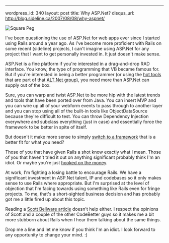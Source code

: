 --- 
wordpress_id: 340
layout: post
title: Why ASP.Net?
disqus_url: http://blog.sideline.ca/2007/08/08/why-aspnet/

<img src='http://www.sideline.ca/images/articles/square_peg.jpg' alt='Square Peg' class='left' />

<p>I've been questioning the use of ASP.Net for web apps ever since I started using Rails around a year ago.  As I've become more proficient with Rails on some recent (sideline) projects, I can't imagine using ASP.Net for any project that I want to get personally invested in.  It just doesn't make sense.</p>

<p>ASP.Net is a fine platform if you're interested in a drag-and-drop RAD interface.  You know, the type of programming that VB became famous for.  But if you're interested in being a better programmer (or using the <a href="http://weblogs.asp.net/rosherove/archive/2007/06/04/alt-net-alternative-tools-and-approaches-to-mainstream-net.aspx">hot tools</a> that are part of that <a href="http://laribee.com/blog/2007/04/10/altnet/">ALT.Net group</a>), you need more than ASP.Net can supply out of the box.</p>

<p>Sure, you can warp and twist ASP.Net to be more hip with the latest trends and tools that have been ported over from Java.  You can insert MVP and you can wire up all of your webform events to pass through to another layer and you can stop using all of the built-in tools like ObjectDataSource because they're difficult to test.  You can throw Dependency Injection everywhere and subclass everything (just in case) and essentially force the framework to be better in spite of itself.</p>

<p>But doesn't it make more sense to simply <a href="http://dotavery.com/blog/archive/2007/07/27/106320.aspx">switch to a framework</a> that is a better fit for what you need?</p>

<p>Those of you that have given Rails a shot know exactly what I mean.  Those of you that haven't tried it out on anything significant probably think I'm an idiot.  Or maybe you're just <a href="http://www.sideline.ca/2007/06/01/net-dollars">hooked on the money</a>.</p>

<p>At work, I'm fighting a losing battle to encourage Rails.  We have a significant investment in ASP.Net talent, IP and codebases so it only makes sense to use Rails where appropriate.  But I'm surprised at the level of objection that I'm facing towards using something like Rails even for fringe projects.  To me, that's a short-sighted business decision and has probably got me a little fired up about this topic.</p>

<p>Reading a <a href="http://codebetter.com/blogs/scott.bellware/archive/2007/08/07/166539.aspx">Scott Bellware article</a> doesn't help either.  I respect the opinions of Scott and a couple of the other CodeBetter guys so it makes me a bit more stubborn about Rails when I hear them talking about the same things.</p>

<p>Drop me a line and let me know if you think I'm an idiot.  I look forward to any opportunity to change your mind.  :)</p>
